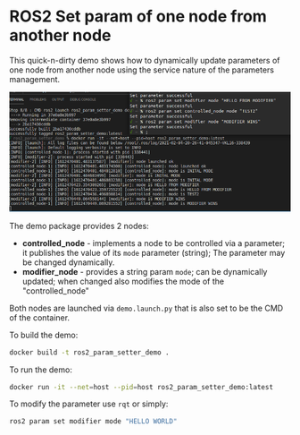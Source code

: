 # ROS2 Set param of one node from another node

This quick-n-dirty demo shows how to dynamically update parameters of one node from another node using the service nature of the parameters management.

![Screenshot of a running demo](demo.png)

The demo package provides 2 nodes:

- **controlled_node** - implements a node to be controlled via a parameter; it publishes the value of its `mode` parameter (string); The parameter may be changed dynamically.
- **modifier_node** - provides a string param `mode`; can be dynamically updated; when changed also modifies the mode of the "controlled_node"

Both nodes are launched via `demo.launch.py` that is also set to be the CMD of the container.

To build the demo:

```bash
docker build -t ros2_param_setter_demo .
```

To run the demo:

```bash
docker run -it --net=host --pid=host ros2_param_setter_demo:latest
```

To modify the parameter use `rqt` or simply:

```bash
ros2 param set modifier mode "HELLO WORLD"
```
